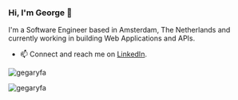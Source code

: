 ### Hi, I'm George 👋

I'm a Software Engineer based in Amsterdam, The Netherlands and currently working in building Web Applications and APIs.

- 📫 Connect and reach me on [LinkedIn](https://www.linkedin.com/in/george-garyfallou-177055100/).


<p align="left"> <img src="https://komarev.com/ghpvc/?username=gegaryfa&color=green" alt="gegaryfa" /> </p>

<p align="left">  
  <img src="https://github-readme-stats.vercel.app/api?username=gegaryfa&show_icons=true" alt="gegaryfa" />
</p>
 


<!--
**gegaryfa/gegaryfa** is a ✨ _special_ ✨ repository because its `README.md` (this file) appears on your GitHub profile.

Here are some ideas to get you started:

- 🔭 I’m currently working on ...
- 🌱 I’m currently learning ...
- 👯 I’m looking to collaborate on ...
- 🤔 I’m looking for help with ...
- 💬 Ask me about ...
- 📫 How to reach me: ...
- 😄 Pronouns: ...
- ⚡ Fun fact: ...
-->
